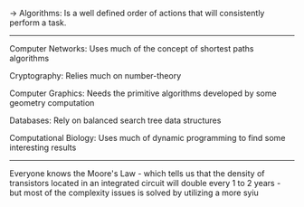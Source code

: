 -> Algorithms: Is a well defined order of actions that will consistently perform a task.

---
Computer Networks: Uses much of the concept of shortest paths algorithms

Cryptography: Relies much on number-theory

Computer Graphics: Needs the primitive algorithms developed by some geometry computation

Databases: Rely on balanced search tree data structures

Computational Biology: Uses much of dynamic programming to find some interesting results

---

Everyone knows the Moore's Law - which tells us that the density of transistors located in an integrated circuit will double every 1 to 2 years - but most of the complexity issues is solved by utilizing a more syiu